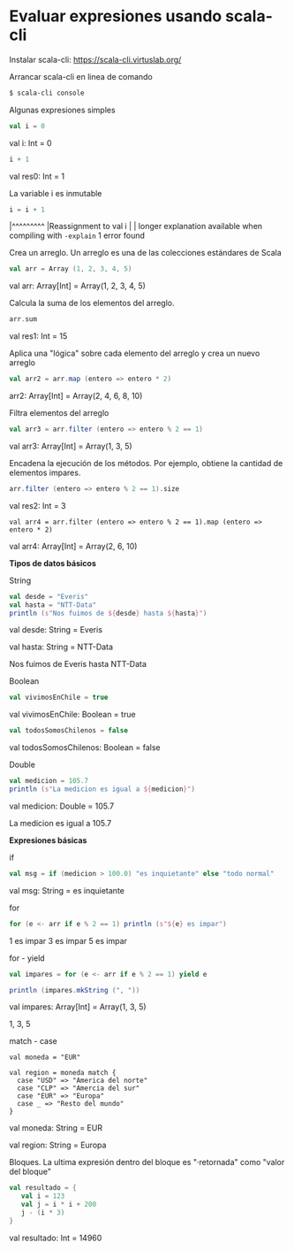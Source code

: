 # Evaluar expresiones usando scala-cli



Instalar scala-cli:  https://scala-cli.virtuslab.org/



Arrancar scala-cli en linea de comando

```bash
$ scala-cli console
```



Algunas expresiones simples

```Scala
val i = 0
```

val i: Int = 0

```scala
i + 1
```

val res0: Int = 1



La variable i es inmutable

````scala
i = i + 1
````

|^^^^^^^^^
  |Reassignment to val i
  |
  | longer explanation available when compiling with `-explain`
1 error found



Crea un arreglo.  Un arreglo es una de las colecciones estándares de Scala

```scala
val arr = Array (1, 2, 3, 4, 5)
```

val arr: Array[Int] = Array(1, 2, 3, 4, 5)



Calcula la suma de los elementos del arreglo. 

````scala
arr.sum
````

val res1: Int = 15



Aplica una "lógica" sobre cada elemento del arreglo y crea un nuevo arreglo

````scala
val arr2 = arr.map (entero => entero * 2)
````

arr2: Array[Int] = Array(2, 4, 6, 8, 10)



Filtra elementos del arreglo

````scala
val arr3 = arr.filter (entero => entero % 2 == 1)
````

val arr3: Array[Int] = Array(1, 3, 5)



Encadena la ejecución de los métodos.  Por ejemplo, obtiene la cantidad de elementos impares.

````scala
arr.filter (entero => entero % 2 == 1).size
````

val res2: Int = 3



````
val arr4 = arr.filter (entero => entero % 2 == 1).map (entero => entero * 2)
````

val arr4: Array[Int] = Array(2, 6, 10)



**Tipos de datos básicos** 

String

````scala
val desde = "Everis"
val hasta = "NTT-Data"
println (s"Nos fuimos de ${desde} hasta ${hasta}")
````

val desde: String = Everis

val hasta: String = NTT-Data

Nos fuimos de Everis hasta NTT-Data



Boolean

````scala
val vivimosEnChile = true
````

val vivimosEnChile: Boolean = true

````scala
val todosSomosChilenos = false
````

val todosSomosChilenos: Boolean = false



Double

````scala
val medicion = 105.7
println (s"La medicion es igual a ${medicion}")
````

val medicion: Double = 105.7

La medicion es igual a 105.7



**Expresiones básicas**

if

````scala
val msg = if (medicion > 100.0) "es inquietante" else "todo normal"
````

val msg: String = es inquietante



for

````scala
for (e <- arr if e % 2 == 1) println (s"${e} es impar")
````

1 es impar
3 es impar
5 es impar



for - yield

````scala
val impares = for (e <- arr if e % 2 == 1) yield e

println (impares.mkString (", "))
````

val impares: Array[Int] = Array(1, 3, 5)

1, 3, 5



match -  case

````
val moneda = "EUR"

val region = moneda match {
  case "USD" => "America del norte"
  case "CLP" => "Amercia del sur"
  case "EUR" => "Europa"
  case _ => "Resto del mundo"
}
````

val moneda: String = EUR

val region: String = Europa



Bloques.  La ultima expresión dentro del bloque es "·retornada" como "valor del bloque"

````scala
val resultado = {
   val i = 123
   val j = i * i + 200
   j - (i * 3)
}
````

val resultado: Int = 14960